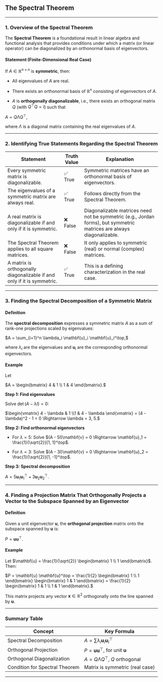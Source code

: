 ## **The Spectral Theorem**

---

### **1. Overview of the Spectral Theorem**

The **Spectral Theorem** is a foundational result in linear algebra and functional analysis that provides conditions under which a matrix (or linear operator) 
can be diagonalized by an orthonormal basis of eigenvectors.

#### **Statement (Finite-Dimensional Real Case)**

If $`A \in \mathbb{R}^{n \times n}`$ is **symmetric**, then:

* All eigenvalues of $`A`$ are real.


* There exists an orthonormal basis of $`\mathbb{R}^n`$ consisting of eigenvectors of $`A`$.


* $`A`$ is **orthogonally diagonalizable**, i.e., there exists an orthogonal matrix $`Q`$ (with $`Q^\top Q = I`$) such that

$`A = Q \Lambda Q^\top,`$

  where $`\Lambda`$ is a diagonal matrix containing the real eigenvalues of $`A`$.

---

### **2. Identifying True Statements Regarding the Spectral Theorem**

| Statement                                                               | Truth Value | Explanation                                                                                                           |
| ----------------------------------------------------------------------- |-------------| --------------------------------------------------------------------------------------------------------------------- |
| Every symmetric matrix is diagonalizable.                               | ✅ True      | Symmetric matrices have an orthonormal basis of eigenvectors.                                                         |
| The eigenvalues of a symmetric matrix are always real.                  | ✅ True      | Follows directly from the Spectral Theorem.                                                                           |
| A real matrix is diagonalizable if and only if it is symmetric.         | ❌ False     | Diagonalizable matrices need not be symmetric (e.g., Jordan forms), but symmetric matrices are always diagonalizable. |
| The Spectral Theorem applies to all square matrices.                    | ❌ False     | It only applies to symmetric (real) or normal (complex) matrices.                                                     |
| A matrix is orthogonally diagonalizable if and only if it is symmetric. | ✅ True      | This is a defining characterization in the real case.                                                                 |

---

### **3. Finding the Spectral Decomposition of a Symmetric Matrix**

#### **Definition**

The **spectral decomposition** expresses a symmetric matrix $A$ as a sum of rank-one projections scaled by eigenvalues:


$`A = \sum_{i=1}^n \lambda_i \mathbf{u}_i \mathbf{u}_i^\top,`$


where $`\lambda_i`$ are the eigenvalues and $`\mathbf{u}_i`$ are the corresponding orthonormal eigenvectors.

#### **Example**

Let

$`A = \begin{bmatrix} 4 & 1 \\ 1 & 4 \end{bmatrix}.`$


**Step 1: Find eigenvalues**

Solve $`\det(A - \lambda I) = 0`$:

$`\begin{vmatrix} 4 - \lambda & 1 \\1 & 4 - \lambda \end{vmatrix} = (4 - \lambda)^2 - 1 = 0 \Rightarrow \lambda = 3, 5.`$


**Step 2: Find orthonormal eigenvectors**

* For $`\lambda = 5`$:
  Solve $`(A - 5I)\mathbf{v} = 0 \Rightarrow \mathbf{u}_1 = \frac{1}{\sqrt{2}}[1, 1]^\top`$.


* For $`\lambda = 3`$:
  Solve $`(A - 3I)\mathbf{v} = 0 \Rightarrow \mathbf{u}_2 = \frac{1}{\sqrt{2}}[1, -1]^\top`$.

**Step 3: Spectral decomposition**


$`A = 5 \mathbf{u}_1 \mathbf{u}_1^\top + 3 \mathbf{u}_2 \mathbf{u}_2^\top.`$

---

### **4. Finding a Projection Matrix That Orthogonally Projects a Vector to the Subspace Spanned by an Eigenvector**

#### **Definition**

Given a unit eigenvector $`\mathbf{u}`$, the **orthogonal projection** matrix onto the subspace spanned by $`\mathbf{u}`$ is:


$`P = \mathbf{u} \mathbf{u}^\top.`$


#### **Example**

Let $`\mathbf{u} = \frac{1}{\sqrt{2}} \begin{bmatrix} 1 \\ 1 \end{bmatrix}`$. Then:


$`P = \mathbf{u} \mathbf{u}^\top = \frac{1}{2} \begin{bmatrix} 1 \\ 1 \end{bmatrix} \begin{bmatrix} 1 & 1 \end{bmatrix} = \frac{1}{2} \begin{bmatrix} 1 & 1 \\ 1 & 1 \end{bmatrix}.`$


This matrix projects any vector $`\mathbf{x} \in \mathbb{R}^2`$ orthogonally onto the line spanned by $`\mathbf{u}`$.

---

### **Summary Table**

| Concept                        | Key Formula                                                 |
| ------------------------------ |-------------------------------------------------------------|
| Spectral Decomposition         | $`A = \sum \lambda_i \mathbf{u}_i \mathbf{u}_i^\top`$       |
| Orthogonal Projection          | $`P = \mathbf{u} \mathbf{u}^\top`$, for unit $`\mathbf{u}`$ |
| Orthogonal Diagonalization     | $`A = Q \Lambda Q^\top`$, $`Q`$ orthogonal                  |
| Condition for Spectral Theorem | Matrix is symmetric (real case)                             |

---

